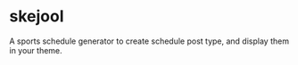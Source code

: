 skejool
=======

A sports schedule generator to create schedule post type, and display them in your theme. 